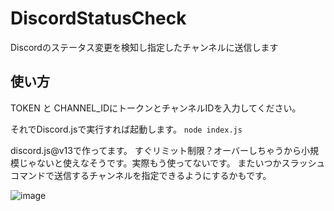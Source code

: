 # DiscordStatusCheck
Discordのステータス変更を検知し指定したチャンネルに送信します

## 使い方
TOKEN と CHANNEL_IDにトークンとチャンネルIDを入力してください。

それでDiscord.jsで実行すれば起動します。
`node index.js`

discord.js@v13で作ってます。
すぐリミット制限？オーバーしちゃうから小規模じゃないと使えなそうです。実際もう使ってないです。
またいつかスラッシュコマンドで送信するチャンネルを指定できるようにするかもです。

![image](https://github.com/user-attachments/assets/13b8ab5b-9ad3-4ebd-ba69-8a0866d72944)
